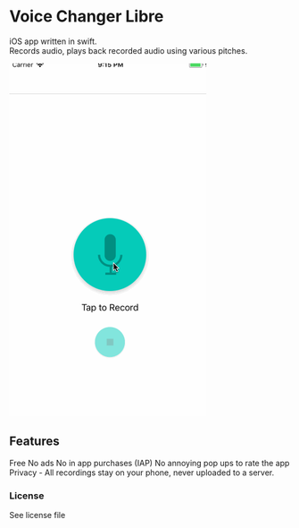 # Voice Changer Libre

iOS app written in swift.  
Records audio, plays back recorded audio using various pitches.  

![App Demo](demo.gif?raw=true "Demo")

## Features
Free
No ads
No in app purchases (IAP)
No annoying pop ups to rate the app
Privacy - All recordings stay on your phone, never uploaded to a server.

### License

See license file


